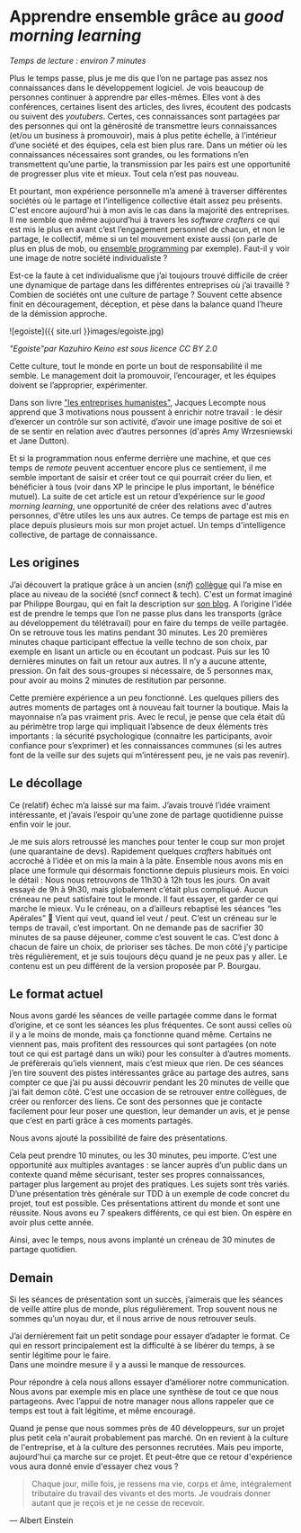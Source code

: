 # Apprendre ensemble grâce au *good morning learning*
*Temps de lecture : environ 7 minutes*

Plus le temps passe, plus je me dis que l’on ne partage pas assez nos connaissances dans le développement logiciel. 
Je vois beaucoup de personnes continuer à apprendre par elles-mêmes. 
Elles vont à des conférences, certaines lisent des articles, des livres, écoutent des podcasts ou suivent des *youtubers*. 
Certes, ces connaissances sont partagées par des personnes qui ont la générosité de transmettre leurs connaissances (et/ou un business à promouvoir), mais à plus petite échelle, à l’intérieur d’une société et des équipes, cela est bien plus rare. 
Dans un métier où les connaissances nécessaires sont grandes, ou les formations n’en transmettent qu’une partie, la transmission par les pairs est une opportunité de progresser plus vite et mieux. 
Tout cela n’est pas nouveau.

Et pourtant, mon expérience personnelle m’a amené à traverser différentes sociétés où le partage et l’intelligence collective était assez peu présents. 
C'est encore aujourd'hui à mon avis le cas dans la majorité des entreprises. 
Il me semble que même aujourd’hui à travers les *software crafters* ce qui est mis le plus en avant c’est l’engagement personnel de chacun, et non le partage, le collectif, même si un tel mouvement existe aussi (on parle de plus en plus de mob, ou [ensemble programming](https://en.wikipedia.org/wiki/Mob_programming) par exemple). Faut-il y voir une image de notre société individualiste ? 

Est-ce la faute à cet individualisme que j’ai toujours trouvé difficile de créer une dynamique de partage dans les différentes entreprises où j’ai travaillé ? 
Combien de sociétés ont une culture de partage ? 
Souvent cette absence finit en découragement, déception, et pèse dans la balance quand l’heure de la démission approche. 

![egoiste]({{ site.url }}images/egoiste.jpg)

*"Egoiste"par Kazuhiro Keino est sous licence CC BY 2.0*

Cette culture, tout le monde en porte un bout de responsabilité il me semble. 
Le management doit la promouvoir, l’encourager, et les équipes doivent se l’approprier, expérimenter. 

Dans son livre ["les entreprises humanistes"](https://www.babelio.com/livres/Lecomte-Les-Entreprises-humanistes/818280), Jacques Lecompte nous apprend que 3 motivations nous poussent  à enrichir notre travail : le désir d’exercer un contrôle sur son activité, d’avoir une image positive de soi et de se sentir en relation avec d’autres personnes (d'après Amy Wrzesniewski et Jane Dutton). 

Et si la programmation nous enferme derrière une machine, et que ces temps de *remote* peuvent accentuer encore plus ce sentiement, il me semble important de saisir et créer tout ce qui pourrait créer du lien, et bénéficier à tous (voir dans XP le principe le plus important, le bénéfice mutuel). 
La suite de cet article est un retour d’expérience sur le *good morning learning*, une opportunité de créer des relations avec d'autres personnes, d'être utiles les uns aux autres.
Ce temps de partage est mis en place depuis plusieurs mois sur mon projet actuel. 
Un temps d'intelligence collective, de partage de connaissance. 

## Les origines

J’ai découvert la pratique grâce à un ancien (*snif*) [collègue](https://fhiegel.github.io/) qui l’a mise en place au niveau de la société (sncf connect & tech). 
C'est un format imaginé par Philippe Bourgau, qui en fait la description sur [son blog](https://philippe.bourgau.net/growth-mindset-coaching-turn-remote-work-commutes-into-team-learning/). 
A l’origine l’idée est de prendre le temps que l’on ne passe plus dans les transports (grâce au développement du télétravail) pour en faire du temps de veille partagée. 
On se retrouve tous les matins pendant 30 minutes. Les 20 premières minutes chaque participant effectue la veille techno de son choix, par exemple en lisant un article ou en écoutant un podcast. 
Puis sur les 10 dernières minutes on fait un retour aux autres. 
Il n’y a aucune attente, pression. 
On fait des sous-groupes si nécessaire, de 5 personnes max, pour avoir au moins 2 minutes de restitution par personne. 

Cette première expérience a un peu fonctionné. 
Les quelques piliers des autres moments de partages ont à nouveau fait tourner la boutique. 
Mais la mayonnaise n’a pas vraiment pris. 
Avec le recul, je pense que cela était dû au périmètre trop large qui impliquait l’absence de deux éléments très importants : 
la sécurité psychologique (connaitre les participants, avoir confiance pour s’exprimer) et les connaissances communes (si les autres font de la veille sur des sujets qui m’intéressent peu, je ne vais pas revenir). 

## Le décollage

Ce (relatif) échec m’a laissé sur ma faim. 
J’avais trouvé l’idée vraiment intéressante, et j’avais l’espoir qu’une zone de partage quotidienne puisse enfin voir le jour. 

Je me suis alors retroussé les manches pour tenter le coup sur mon projet (une quarantaine de devs). 
Rapidement quelques *crafters* habitués ont accroché à l’idée et on mis la main à la pâte. 
Ensemble nous avons mis en place une formule qui désormais fonctionne depuis plusieurs mois. 
En voici le détail : 
Nous nous retrouvons de 11h30 à 12h tous les jours. 
On avait essayé de 9h à 9h30, mais globalement c’était plus compliqué. 
Aucun créneau ne peut satisfaire tout le monde. 
Il faut essayer, et garder ce qui marche le mieux. 
Vu le créneau, on a d’ailleurs rebaptisé les séances “les Apérales” 🙂
Vient qui veut, quand iel veut / peut. 
C’est un créneau sur le temps de travail, c’est important. 
On ne demande pas de sacrifier 30 minutes de sa pause déjeuner, comme c’est souvent le cas. 
C’est donc à chacun de faire un choix, de prioriser ses tâches. 
De mon côté j’y participe très régulièrement, et je suis toujours déçu quand je ne peux pas y aller. 
Le contenu est un peu différent de la version proposée par P. Bourgau. 

## Le format actuel

Nous avons gardé les séances de veille partagée comme dans le format d’origine, et ce sont les séances les plus fréquentes. 
Ce sont aussi celles où il y a le moins de monde, mais ça fonctionne quand même. 
Certains ne viennent pas, mais profitent des ressources qui sont partagées (on note tout ce qui est partagé dans un wiki) pour les consulter à d’autres moments. 
Je préfèrerais qu’iels viennent, mais c’est mieux que rien. 
De ces séances j’en tire souvent des pistes intéressantes grâce au partage des autres, sans compter ce que j’ai pu aussi découvrir pendant les 20 minutes de veille que j’ai fait demon côté. 
C’est une occasion de se retrouver entre collègues, de créer ou renforcer des liens. 
Ce sont des personnes que je contacte facilement pour leur poser une question, leur demander un avis, et je pense que c’est en parti grâce à ces moments partagés. 

Nous avons ajouté la possibilité de faire des présentations. 

Cela peut prendre 10 minutes, ou les 30 minutes, peu importe. 
C’est une opportunité aux multiples avantages : se lancer auprès d’un public dans un contexte quand même sécurisant, tester ses propres connaissances, partager plus largement au projet des pratiques. 
Les sujets sont très variés. 
D’une présentation très générale sur TDD à un exemple de code concret du projet, tout est possible. 
Ces présentations attirent du monde et sont une réussite. 
Nous avons eu 7 speakers différents, ce qui est bien. 
On espère en avoir plus cette année. 

Ainsi, avec le temps, nous avons implanté un créneau de 30 minutes de partage quotidien. 

## Demain

Si les séances de présentation sont un succès, j’aimerais que les séances de veille attire plus de monde, plus régulièrement. 
Trop souvent nous ne sommes qu’un noyau dur, et il nous arrive de nous retrouver seuls. 

J’ai dernièrement fait un petit sondage pour essayer d’adapter le format. 
Ce qui en ressort principalement est la difficulté à se libérer du temps, à se sentir légitime pour le faire.  
Dans une moindre mesure il y a aussi le manque de ressources. 

Pour répondre à cela nous allons essayer d’améliorer notre communication. 
Nous avons par exemple mis en place une synthèse de tout ce que nous partageons. 
Avec l’appui de notre manager nous allons rappeler que ce temps est tout à fait légitime, et même encouragé. 

Quand je pense que nous sommes près de 40 développeurs, sur un projet plus petit cela n'aurait probablement pas marché. 
On en revient à la culture de l'entreprise, et à la culture des personnes recrutées. 
Mais peu importe, aujourd'hui ça marche sur ce projet. 
Et peut-être que ce retour d'expérience vous aura donné envie d'essayer chez vous ?

> Chaque jour, mille fois, je ressens ma vie, corps et âme, intégralement tributaire du travail des vivants et des morts. Je voudrais donner autant que je reçois et je ne cesse de recevoir. 

— Albert Einstein